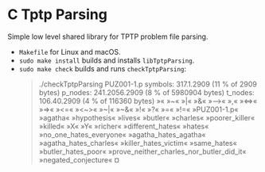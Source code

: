 # C Tptp Parsing
Simple low level shared library for TPTP problem file parsing.
- `Makefile` for Linux and macOS.
- `sudo make install` builds and installs `libTptpParsing`.
- `sudo make check` builds and runs `checkTptpParsing`:
    > ./checkTptpParsing
    PUZ001-1.p
    symbols: 317.1.2909 (11 % of 2909 bytes)
    p_nodes: 241.2056.2909 (8 % of 5980904 bytes)
    t_nodes: 106.40.2909 (4 % of 116360 bytes)
    »« »~« »|« »&« »-->« »,« »<=>« »=>« »<=« »<~>« »~|« »~&« »!« »?« »=« »!=«
    »PUZ001-1.p« »agatha« »hypothesis« »lives« »butler« »charles« »poorer_killer« »killed« »X« »Y«
    »richer« »different_hates« »hates« »no_one_hates_everyone« »agatha_hates_agatha«
    »agatha_hates_charles« »killer_hates_victim« »same_hates« »butler_hates_poor«
    »prove_neither_charles_nor_butler_did_it« »negated_conjecture« ¤
